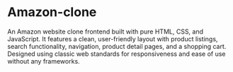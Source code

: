 # Amazon-clone
 An Amazon website clone frontend built with pure HTML, CSS, and JavaScript. It features a clean, user-friendly layout with product listings, search functionality, navigation, product detail pages, and a shopping cart. Designed using classic web standards for responsiveness and ease of use without any frameworks.
